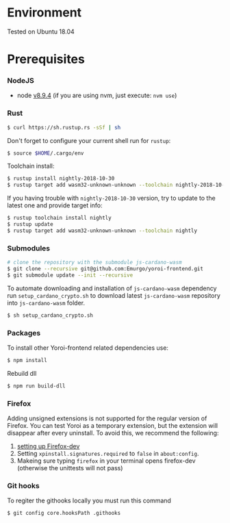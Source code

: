 # Environment

Tested on Ubuntu 18.04

# Prerequisites

### NodeJS

- node [v8.9.4](https://nodejs.org/download/release/v8.9.4/) (if you are using nvm, just execute: `nvm use`)

### Rust

```bash
$ curl https://sh.rustup.rs -sSf | sh
```

Don't forget to configure your current shell run for `rustup`:
```bash
$ source $HOME/.cargo/env
```

Toolchain install:
```bash
$ rustup install nightly-2018-10-30
$ rustup target add wasm32-unknown-unknown --toolchain nightly-2018-10-30
```

If you having trouble with `nightly-2018-10-30` version, try to update to the latest one and provide target info:
```bash
$ rustup toolchain install nightly
$ rustup update
$ rustup target add wasm32-unknown-unknown --toolchain nightly
```

### Submodules

```bash
# clone the repository with the submodule js-cardano-wasm
$ git clone --recursive git@github.com:Emurgo/yoroi-frontend.git
$ git submodule update --init --recursive
```

To automate downloading and installation of `js-cardano-wasm` dependency run `setup_cardano_crypto.sh` to download latest `js-cardano-wasm` repository into `js-cardano-wasm` folder.
```bash
$ sh setup_cardano_crypto.sh
```

### Packages
To install other Yoroi-frontend related dependencies use:
```bash
$ npm install
```

Rebuild dll
```bash
$ npm run build-dll
```

### Firefox

Adding unsigned extensions is not supported for the regular version of Firefox.
You can test Yoroi as a temporary extension, but the extension will disappear after every uninstall.
To avoid this, we recommend the following:
1) [setting up Firefox-dev](https://askubuntu.com/questions/548003/how-do-i-install-the-firefox-developer-edition)
2) Setting `xpinstall.signatures.required` to `false` in `about:config`.
3) Makeing sure typing `firefox` in your terminal opens firefox-dev (otherwise the unittests will not pass)

### Git hooks

To regiter the githooks locally you must run this command

```bash
$ git config core.hooksPath .githooks
```